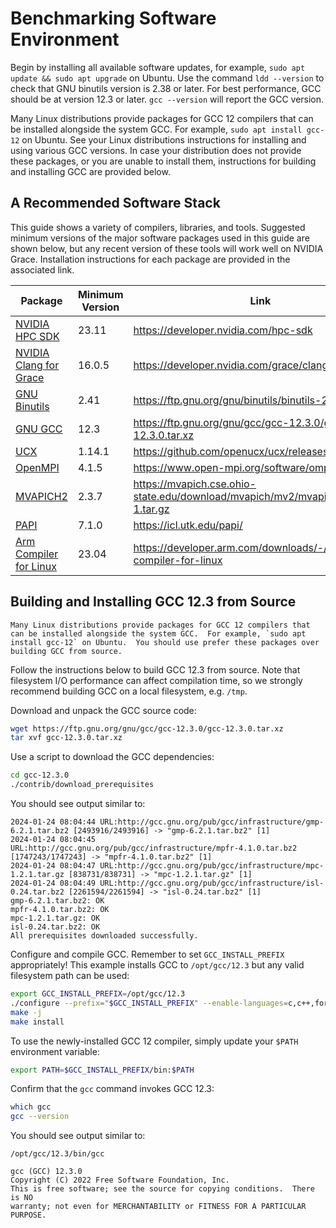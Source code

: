 # Benchmarking Software Environment

Begin by installing all available software updates, for example,  `sudo apt update && sudo apt upgrade` on Ubuntu. Use the command `ldd --version` to check that GNU binutils version is 2.38 or later.
For best performance, GCC should be at version 12.3 or later. `gcc --version` will report the GCC version.

Many Linux distributions provide packages for GCC 12 compilers that can be installed alongside the system GCC.  For example, `sudo apt install gcc-12` on Ubuntu.  See your Linux distributions instructions for installing and using various GCC versions.
In case your distribution does not provide these packages, or you are unable to install them, instructions for building and installing GCC are provided below.
 
## A Recommended Software Stack

This guide shows a variety of compilers, libraries, and tools.  Suggested minimum versions of the major software packages used in this guide are shown below,
but any recent version of these tools will work well on NVIDIA Grace.  Installation instructions for each package are provided in the associated link.


| Package                                                                                | Minimum Version | Link                                                                              |
| -------------------------------------------------------------------------------------- | --------------- | --------------------------------------------------------------------------------- |
| [NVIDIA HPC SDK](https://developer.nvidia.com/hpc-sdk)                                 | 23.11           | <https://developer.nvidia.com/hpc-sdk>                                            |
| [NVIDIA Clang for Grace](https://developer.nvidia.com/grace/clang)                     | 16.0.5          | <https://developer.nvidia.com/grace/clang>                                        |
| [GNU Binutils](https://ftp.gnu.org/gnu/binutils)                                       | 2.41            | <https://ftp.gnu.org/gnu/binutils/binutils-2.41.tar.xz>                           |
| [GNU GCC](https://ftp.gnu.org/gnu/gcc)                                                 | 12.3            | <https://ftp.gnu.org/gnu/gcc/gcc-12.3.0/gcc-12.3.0.tar.xz>                        |
| [UCX](https://openucx.org/)                                                            | 1.14.1          | <https://github.com/openucx/ucx/releases/tag/v1.14.1>                             |
| [OpenMPI](https://www.open-mpi.org)                                                    | 4.1.5           | <https://www.open-mpi.org/software/ompi/v4.1/>                                    |
| [MVAPICH2](https://mvapich.cse.ohio-state.edu)                                         | 2.3.7           | <https://mvapich.cse.ohio-state.edu/download/mvapich/mv2/mvapich2-2.3.7-1.tar.gz> |
| [PAPI](https://icl.utk.edu/papi/)                                                      | 7.1.0           | <https://icl.utk.edu/papi/>                                                       |
| [Arm Compiler for Linux](https://developer.arm.com/downloads/-/arm-compiler-for-linux) | 23.04           | <https://developer.arm.com/downloads/-/arm-compiler-for-linux>                    |


## Building and Installing GCC 12.3 from Source

```admonish info "Prefer Linux Distribution GCC 12 Packages"
Many Linux distributions provide packages for GCC 12 compilers that can be installed alongside the system GCC.  For example, `sudo apt install gcc-12` on Ubuntu.  You should use prefer these packages over building GCC from source.
```

Follow the instructions below to build GCC 12.3 from source.  Note that filesystem I/O performance can affect compilation time, so we strongly recommend building GCC on a local filesystem, e.g. `/tmp`.

Download and unpack the GCC source code:

```bash
wget https://ftp.gnu.org/gnu/gcc/gcc-12.3.0/gcc-12.3.0.tar.xz
tar xvf gcc-12.3.0.tar.xz
```

Use a script to download the GCC dependencies:

```bash
cd gcc-12.3.0
./contrib/download_prerequisites
```

You should see output similar to:

```
2024-01-24 08:04:44 URL:http://gcc.gnu.org/pub/gcc/infrastructure/gmp-6.2.1.tar.bz2 [2493916/2493916] -> "gmp-6.2.1.tar.bz2" [1]
2024-01-24 08:04:45 URL:http://gcc.gnu.org/pub/gcc/infrastructure/mpfr-4.1.0.tar.bz2 [1747243/1747243] -> "mpfr-4.1.0.tar.bz2" [1]
2024-01-24 08:04:47 URL:http://gcc.gnu.org/pub/gcc/infrastructure/mpc-1.2.1.tar.gz [838731/838731] -> "mpc-1.2.1.tar.gz" [1]
2024-01-24 08:04:49 URL:http://gcc.gnu.org/pub/gcc/infrastructure/isl-0.24.tar.bz2 [2261594/2261594] -> "isl-0.24.tar.bz2" [1]
gmp-6.2.1.tar.bz2: OK
mpfr-4.1.0.tar.bz2: OK
mpc-1.2.1.tar.gz: OK
isl-0.24.tar.bz2: OK
All prerequisites downloaded successfully.
```

Configure and compile GCC.  Remember to set `GCC_INSTALL_PREFIX` appropriately!  This example installs GCC to `/opt/gcc/12.3` but any valid filesystem path can be used:

```bash
export GCC_INSTALL_PREFIX=/opt/gcc/12.3
./configure --prefix="$GCC_INSTALL_PREFIX" --enable-languages=c,c++,fortran --enable-lto --disable-bootstrap --disable-multilib
make -j
make install
```

To use the newly-installed GCC 12 compiler, simply update your `$PATH` environment variable:

```bash
export PATH=$GCC_INSTALL_PREFIX/bin:$PATH
```

Confirm that the `gcc` command invokes GCC 12.3:

```bash
which gcc
gcc --version
```

You should see output similar to:
```
/opt/gcc/12.3/bin/gcc

gcc (GCC) 12.3.0
Copyright (C) 2022 Free Software Foundation, Inc.
This is free software; see the source for copying conditions.  There is NO
warranty; not even for MERCHANTABILITY or FITNESS FOR A PARTICULAR PURPOSE.
```